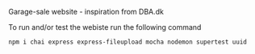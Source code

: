 Garage-sale website - inspiration  from DBA.dk

To run and/or test the webiste run the following command 
```
npm i chai express express-fileupload mocha nodemon supertest uuid
```


